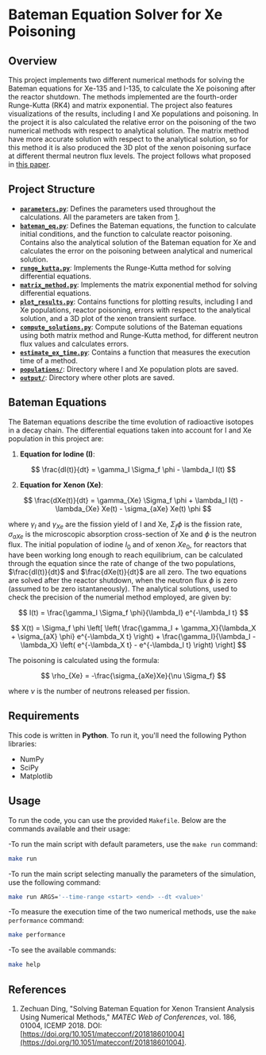 # Bateman Equation Solver for Xe Poisoning

## Overview

This project implements two different numerical methods for solving the Bateman equations for Xe-135 and I-135, to calculate the Xe poisoning after the reactor shutdown. The methods implemented are the fourth-order Runge-Kutta (RK4) and matrix exponential. The project also features visualizations of the results, including I and Xe populations and poisoning. In the project it is also calculated the relative error on the poisoning of the two numerical methods with respect to analytical solution. The matrix method have more accurate solution with respect to the analytical solution, so for this method it is also produced the 3D plot of the xenon poisoning surface at different thermal neutron flux levels. The project follows what proposed in [this paper](#references).

## Project Structure

- **[`parameters.py`](./parameters.py)**: Defines the parameters used throughout the calculations. All the parameters are taken from [1](#references).
- **[`bateman_eq.py`](./bateman_eq.py)**: Defines the Bateman equations, the function to calculate initial conditions, and the function to calculate reactor poisoning. Contains also the analytical solution of the Bateman equation for Xe and calculates the error on the poisoning between analytical and numerical solution.
- **[`runge_kutta.py`](./runge_kutta.py)**: Implements the Runge-Kutta method for solving differential equations.
- **[`matrix_method.py`](./matrix_method.py)**: Implements the matrix exponential method for solving differential equations.
- **[`plot_results.py`](./plot_results.py)**: Contains functions for plotting results, including I and Xe populations, reactor poisoning, errors with respect to the analytical solution, and a 3D plot of the xenon transient surface.
- **[`compute_solutions.py`](./compute_solutions.py)**: Compute solutions of the Bateman equations using both matrix method and Runge-Kutta method, for different neutron flux values and calculates errors.
- **[`estimate_ex_time.py`](./estimate_ex_time.py)**: Contains a function that measures the execution time of a method.
- **[`populations/`](./populations)**: Directory where I and Xe population plots are saved.
- **[`output/`](./output)**: Directory where other plots are saved.


## Bateman Equations

The Bateman equations describe the time evolution of radioactive isotopes in a decay chain. The differential equations taken into account for I and Xe population in this project are:

1. **Equation for Iodine (I)**:
   
  $$ \frac{dI(t)}{dt} = \gamma_I \Sigma_f \phi - \lambda_I I(t)
  $$

2. **Equation for Xenon (Xe)**:
   
  $$ \frac{dXe(t)}{dt} = \gamma_{Xe} \Sigma_f \phi + \lambda_I I(t) - \lambda_{Xe} Xe(t) - \sigma_{aXe} Xe(t) \phi
  $$

where $\gamma_I$ and $\gamma_{Xe}$ are the fission yield of I and Xe, $\Sigma_f \phi$ is the fission rate, $\sigma_{aXe}$ is the microscopic absorption cross-section of Xe and $\phi$ is the neutron flux.
The initial population of iodine $I_0$ and of xenon $Xe_0$, for reactors that have been working long enough to reach equilibrium, can be calculated through the equation since the rate of change of the two populations, $\frac{dI(t)}{dt}$ and $\frac{dXe(t)}{dt}$ are all zero. The two equations are solved after the reactor shutdown, when the neutron flux $\phi$ is zero (assumed to be zero istantaneously).
The analytical solutions, used to check the precision of the numerial method employed, are given by: 

$$ I(t) = \frac{\gamma_I \Sigma_f \phi}{\lambda_I} e^{-\lambda_I t}
$$

$$ X(t) = \Sigma_f \phi \left[ \left( \frac{\gamma_I + \gamma_X}{\lambda_X + \sigma_{aX} \phi} e^{-\lambda_X t} \right) + \frac{\gamma_I}{\lambda_I - \lambda_X} \left( e^{-\lambda_X t} - e^{-\lambda_I t} \right) \right]
$$

The poisoning is calculated using the formula:

$$ \rho_{Xe} = -\frac{\sigma_{aXe}Xe}{\nu \Sigma_f}
$$

where $\nu$ is the number of neutrons released per fission.

## Requirements

This code is written in **Python**. To run it, you'll need the following Python libraries:

- NumPy
- SciPy
- Matplotlib

## Usage

To run the code, you can use the provided `Makefile`. Below are the commands available and their usage:

-To run the main script with default parameters, use the `make run` command:

   ```bash
   make run
   ```
-To run the main script selecting manually the parameters of the simulation, use the following command:
   ```bash
   make run ARGS='--time-range <start> <end> --dt <value>'
   ```
-To measure the execution time of the two numerical methods, use the `make performance` command:

   ```bash
   make performance
   ```
-To see the available commands:

   ```bash
   make help
   ```

## References

1. Zechuan Ding, "Solving Bateman Equation for Xenon Transient Analysis Using Numerical Methods," *MATEC Web of Conferences*, vol. 186, 01004, ICEMP 2018. DOI: [https://doi.org/10.1051/matecconf/201818601004](https://doi.org/10.1051/matecconf/201818601004). 

